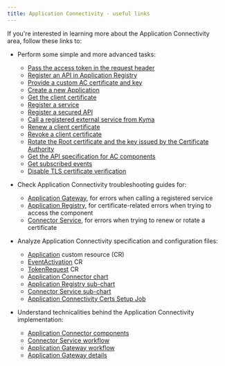 ```yaml
---
title: Application Connectivity - useful links
---
```


If you're interested in learning more about the Application Connectivity area, follow these links to:

- Perform some simple and more advanced tasks:

  - [Pass the access token in the request header](../../../04-operation-guides/operations/ac-01-pass-access-token-in-request-header.md)
  - [Register an API in Application Registry](../../../04-operation-guides/operations/ac-02-api-registration.md)
  - [Provide a custom AC certificate and key](../../../04-operation-guides/operations/ac-03-application-connector-certificates.md)
  - [Create a new Application](../../../03-tutorials/00-application-connectivity/ac-01-create-application.md)
  - [Get the client certificate](../../../03-tutorials/00-application-connectivity/ac-02-get-client-certificate.md)
  - [Register a service](../../../03-tutorials/00-application-connectivity/ac-03-register-manage-services.md)
  - [Register a secured API](../../../03-tutorials/00-application-connectivity/ac-04-register-secured-api.md)
  - [Call a registered external service from Kyma](../../../03-tutorials/00-application-connectivity/ac-05-call-registered-service-from-kyma.md)
  - [Renew a client certificate](../../../03-tutorials/00-application-connectivity/ac-06-renew-client-cert.md)
  - [Revoke a client certificate](../../../03-tutorials/00-application-connectivity/ac-07-revoke-client-cert.md)
  - [Rotate the Root certificate and the key issued by the Certificate Authority](../../../03-tutorials/00-application-connectivity/ac-08-rotate-root-ca.md)
  - [Get the API specification for AC components](../../../03-tutorials/00-application-connectivity/ac-09-get-api-specification.md)
  - [Get subscribed events](../../../03-tutorials/00-application-connectivity/ac-10-get-subscribed-events.md)
  - [Disable TLS certificate verification](../../../03-tutorials/00-application-connectivity/ac-11-disable-tls-certificate-verification.md)

- Check Application Connectivity troubleshooting guides for:

  - [Application Gateway](../../../04-operation-guides/troubleshooting/ac-01-application-gateway-troubleshooting.md), for errors when calling a registered service
  - [Application Registry](../../../04-operation-guides/troubleshooting/ac-02-application-registry-troubleshooting.md), for certificate-related errors when trying to access the component
  - [Connector Service](../../../04-operation-guides/troubleshooting/ac-03-connector-service-troubleshooting.md), for errors when trying to renew or rotate a certificate

- Analyze Application Connectivity specification and configuration files:

  - [Application](../../../05-technical-reference/00-custom-resources/ac-01-application.md) custom resource (CR)
  - [EventActivation](../../../05-technical-reference/00-custom-resources/ac-02-eventactivation.md) CR
  - [TokenRequest](../../../05-technical-reference/00-custom-resources/ac-03-tokenrequest.md) CR
  - [Application Connector chart](../../../05-technical-reference/00-configuration-parameters/ac-01-application-connector-chart.md)
  - [Application Registry sub-chart](../../../05-technical-reference/00-configuration-parameters/ac-02-application-registry-sub-chart.md)
  - [Connector Service sub-chart](../../../05-technical-reference/00-configuration-parameters/ac-03-connector-service-sub-chart.md)
  - [Application Connectivity Certs Setup Job](../../../05-technical-reference/00-configuration-parameters/ac-04-application-connectivity-certs-setup-job.md)

- Understand technicalities behind the Application Connectivity implementation:

  - [Application Connector components](../../../05-technical-reference/00-architecture/ac-01-application-connector-components.md)
  - [Connector Service workflow](../../../05-technical-reference/00-architecture/ac-02-connector-service.md)
  - [Application Gateway workflow](../../../05-technical-reference/00-architecture/ac-03-application-gateway.md)
  - [Application Gateway details](../../../05-technical-reference/ac-01-application-gateway-details.md)
